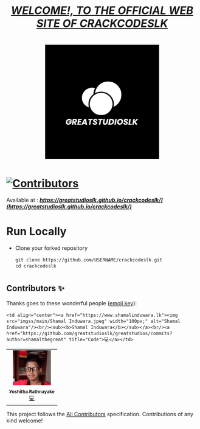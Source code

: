 # <div align="center"><a href="https://greatstudioslk.github.io/crackcodeslk/"><b><i>WELCOME!, TO THE OFFICIAL WEB SITE OF CRACKCODESLK</i></b></a></div>

# <div align="center"><img src="imgss/main/GREATSTUDIOSLK.png" width="300px"></div>

# [![Contributors](https://img.shields.io/badge/Contributors-2-lawngreen.svg?style=flat-square)](#contributors-)

Available at :  <b><i>https://greatstudioslk.github.io/crackcodeslk/](https://greatstudioslk.github.io/crackcodeslk/)</i></b>

#
# Run Locally

- Clone your forked repository
    
    ```
    git clone https://github.com/USERNAME/crackcodeslk.git
    cd crackcodeslk
    ```
     
#
## Contributors ✨

Thanks goes to these wonderful people ([emoji key](https://allcontributors.org/docs/en/emoji-key)):

<!-- ALL-CONTRIBUTORS-LIST:START - Do not remove or modify this section -->
<!-- prettier-ignore-start -->
<!-- markdownlint-disable -->
<table>
  <tr>
    <td align="center"><a href="https://yoshitharathnayake.w3spaces.com/Index.html"><img src="imgss/main/Yoshitha Rathnayake 11.jpg" width="100px;" alt="Yoshitha Rathnayake"/><br/><sub><b>Yoshitha Rathnayake</b></sub></a><br/><a href="https://github.com/greatstudioslk/greatstudios/commits?author=YoshithaRathnayake" title="Code">💻</a></td>

    <td align="center"><a href="https://www.shamalinduwara.lk"><img src="imgss/main/Shamal Induwara.jpeg" width="100px;" alt="Shamal Induwara"/><br/><sub><b>Shamal Induwara</b></sub></a><br/><a href="https://github.com/greatstudioslk/greatstudios/commits?author=shamalthegreat" title="Code">💻</a></td>  
  </tr>
</table>

<!-- markdownlint-restore -->
<!-- prettier-ignore-end -->

<!-- ALL-CONTRIBUTORS-LIST:END -->

This project follows the [All Contributors](https://github.com/all-contributors/all-contributors) specification. Contributions of any kind welcome!



